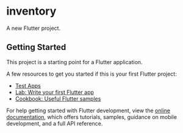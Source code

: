 # inventory

A new Flutter project.

## Getting Started

This project is a starting point for a Flutter application.

A few resources to get you started if this is your first Flutter project:
- [Test Apps](https://drive.google.com/drive/folders/1COldJYW0-TOS_amB8lewrnV5VRrtqbOv?usp=sharing)
- [Lab: Write your first Flutter app](https://docs.flutter.dev/get-started/codelab)
- [Cookbook: Useful Flutter samples](https://docs.flutter.dev/cookbook)

For help getting started with Flutter development, view the
[online documentation](https://docs.flutter.dev/), which offers tutorials,
samples, guidance on mobile development, and a full API reference.
